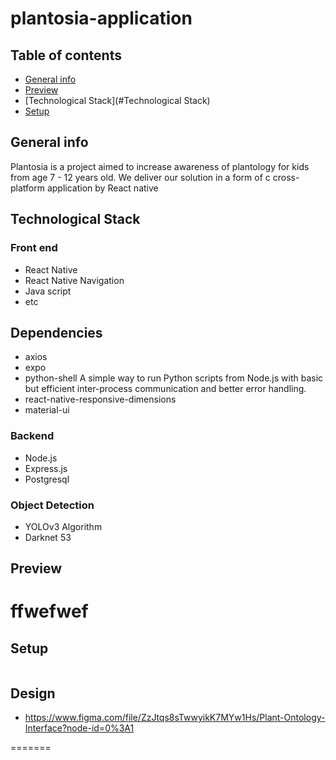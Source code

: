 # plantosia-application

## Table of contents
* [General info](#general-info)
* [Preview](#Preview)
* [Technological Stack](#Technological Stack)
* [Setup](#Setup)





## General info

Plantosia is a project aimed to increase awareness of plantology for kids from age 7 - 12 years old. We deliver our solution in a form of c cross-platform application by React native

## Technological Stack

### Front end
- React Native
- React Native Navigation
- Java script
- etc

## Dependencies
- axios
- expo
- python-shell
A simple way to run Python scripts from Node.js with basic but efficient inter-process communication and better error handling.
- react-native-responsive-dimensions
- material-ui

### Backend
- Node.js
- Express.js
- Postgresql

### Object Detection

- YOLOv3 Algorithm
- Darknet 53


## Preview
# ffwefwef


## Setup
```

```


## Design 
- https://www.figma.com/file/ZzJtqs8sTwwyikK7MYw1Hs/Plant-Ontology-Interface?node-id=0%3A1

=======

